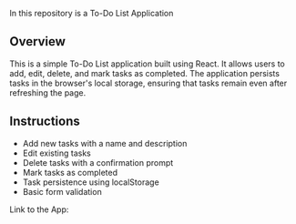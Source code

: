 In this repository is a To-Do List Application

## Overview
This is a simple To-Do List application built using React. It allows users to add, edit, delete, and mark tasks as completed. The application persists tasks in the browser's local storage, ensuring that tasks remain even after refreshing the page.

## Instructions
- Add new tasks with a name and description
- Edit existing tasks
- Delete tasks with a confirmation prompt
- Mark tasks as completed
- Task persistence using localStorage
- Basic form validation

Link to the App:
